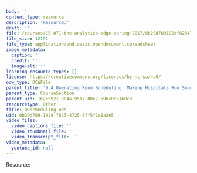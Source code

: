 ```yaml
---
body: ''
content_type: resource
description: 'Resource:'
draft: ''
file: /courses/15-071-the-analytics-edge-spring-2017/0b29d789102df82347256ff5f1e8a2e5_ORscheduling.ods
file_size: 12191
file_type: application/vnd.oasis.opendocument.spreadsheet
image_metadata:
  caption: ''
  credit: ''
  image-alt: ''
learning_resource_types: []
license: https://creativecommons.org/licenses/by-nc-sa/4.0/
ocw_type: OCWFile
parent_title: '9.4 Operating Room Scheduling: Making Hospitals Run Smoothly  (Recitation)'
parent_type: CourseSection
parent_uid: 162e5921-904a-9507-80e7-596c005168c3
resourcetype: Other
title: ORscheduling.ods
uid: 0b29d789-102d-f823-4725-6ff5f1e8a2e5
video_files:
  video_captions_file: ''
  video_thumbnail_file: ''
  video_transcript_file: ''
video_metadata:
  youtube_id: null
---
```

Resource: